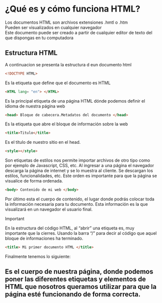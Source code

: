 # ¿Qué es y cómo funciona HTML?

Los documentos HTML son archivos extensiones .hmtl o .htm <br>
Pueden ser visualizados en cualquier navegador <br>
Este documento puede ser creado a partir de cualquier editor de texto del que dispongas en tu computadora <br>

## Estructura HTML

A continuacion se presenta la estructura d eun documento html 

~~~html
<!DOCTYPE HTML> 
~~~
Es la etiqueta que define que el documento es HTML

~~~html
<HTML lang= "en"> </HTML>
~~~
Es la principal etiqueta de una página HTML dónde podemos definir el idioma de nuestra página web

~~~html
<head> Bloque de cabecera.Metadatos del documento </head> 
~~~
Es la etiqueta que abre el bloque de información sobre la web <br>

~~~html
<title>Titulo</title> 
~~~

Es el título de nuestro sitio en el head. 

~~~html
<style></style> 
~~~
Son etiquetas de estilos nos permite importar archivos de otro tipo como por ejemplo de Javascript, CSS, etc.
Al ingresar a una página el navegador descarga la página de internet y se lo muestra al cliente. Se descargan los estilos, funcionalidades, etc. Este orden es importante para que la página se visualice de forma ordenada.

~~~html
<body> Contenido de mi web </body> 
~~~
Por último esta el cuerpo de contenido, el lugar donde podrás colocar toda la información necesaria para tu documento. Esta información es la que visualizará en un navegador el usuario final.

> [!IMPORTANT] 
> En la estructura del código HTML, al “abrir” una etiqueta es, muy importante que la cierres. Usando la barra “/” para decir al código que aquel bloque de informaciones ha terminado.
> ~~~html
> <title> Mi primer documento HTML </title>
> ~~~

Finalmente tenemos lo siguiente:

Es el cuerpo de nuestra página, donde podemos poner las diferentes etiquetas y elementos de HTML que nosotros queramos utilizar para que la página esté funcionando de forma correcta.
-



